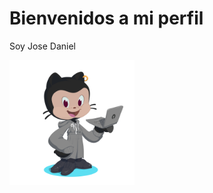 </head>
<body>
    <h1>Bienvenidos a mi perfil</h1>
    <p>Soy Jose Daniel</p>
    <img src="imagenes/octocat.png"  width="200">

</body>

